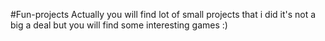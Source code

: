 #Fun-projects 
Actually you will find lot of small projects that i did it's not a big a deal but you will find some interesting games :)
